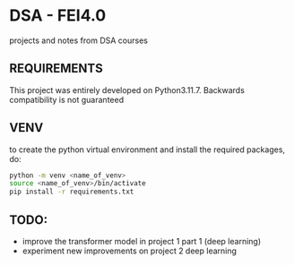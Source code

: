 # DSA - FEI4.0
projects and notes from DSA courses


## REQUIREMENTS
This project was entirely developed on Python3.11.7. Backwards compatibility is not guaranteed

## VENV
to create the python virtual environment and install the required packages, do:
``` bash
python -m venv <name_of_venv>
source <name_of_venv>/bin/activate
pip install -r requirements.txt
``` 

## TODO:

- improve the transformer model in project 1 part 1 (deep learning)
- experiment new improvements on project 2 deep learning

